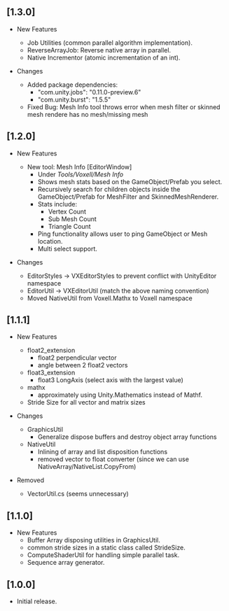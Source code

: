 ## [1.3.0]

- New Features
  - Job Utilities (common parallel algorithm implementation).
  - ReverseArrayJob: Reverse native array in parallel.
  - Native Incrementor (atomic incrementation of an int).

- Changes
  - Added package dependencies:
    - "com.unity.jobs": "0.11.0-preview.6"
    - "com.unity.burst": "1.5.5"
  - Fixed Bug: Mesh Info tool throws error when mesh filter or skinned mesh rendere has no mesh/missing mesh

## [1.2.0]

- New Features
  - New tool: Mesh Info [EditorWindow]
    - Under *Tools/Voxell/Mesh Info*
    - Shows mesh stats based on the GameObject/Prefab you select.
    - Recursively search for children objects inside the GameObject/Prefab for MeshFilter and SkinnedMeshRenderer.
    - Stats include:
      - Vertex Count
      - Sub Mesh Count
      - Triangle Count
    - Ping functionality allows user to ping GameObject or Mesh location.
    - Multi select support.

- Changes
  - EditorStyles -> VXEditorStyles to prevent conflict with UnityEditor namespace
  - EditorUtil -> VXEditorUtil (match the above naming convention)
  - Moved NativeUtil from Voxell.Mathx to Voxell namespace

## [1.1.1]

- New Features
  - float2_extension
    - float2 perpendicular vector
    - angle between 2 float2 vectors
  - float3_extension
    - float3 LongAxis (select axis with the largest value)
  - mathx
    - approximately using Unity.Mathematics instead of Mathf.
  - Stride Size for all vector and matrix sizes

- Changes
  - GraphicsUtil
    - Generalize dispose buffers and destroy object array functions
  - NativeUtil
    - Inlining of array and list disposition functions
    - removed vector to float converter (since we can use NativeArray/NativeList.CopyFrom)

- Removed
  - VectorUtil.cs (seems unnecessary)

## [1.1.0]

- New Features
  - Buffer Array disposing utilities in GraphicsUtil.
  - common stride sizes in a static class called StrideSize.
  - ComputeShaderUtil for handling simple parallel task.
  - Sequence array generator.

## [1.0.0]

- Initial release.